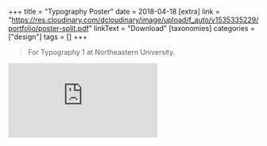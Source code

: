 +++
title = "Typography Poster"
date = 2018-04-18
[extra]
link = "https://res.cloudinary.com/dcloudinary/image/upload/f_auto/v1535335229/portfolio/poster-split.pdf"
linkText = "Download"
[taxonomies]
categories = ["design"]
tags = []
+++

> For Typography 1 at Northeastern University.

![](https://res.cloudinary.com/dcloudinary/image/upload/f_auto/v1535335229/portfolio/poster-split.pdf)
